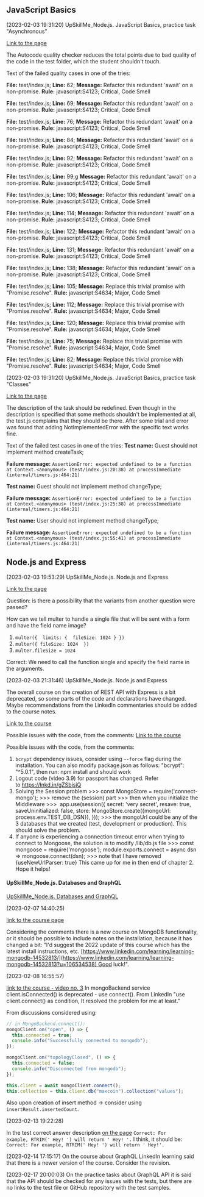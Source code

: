 ## JavaScript Basics

(2023-02-03 19:31:20) UpSkillMe_Node.js. JavaScript Basics, practice task "Asynchronous"

[Link to the page](https://elearn.epam.com/courses/course-v1:EPAM+CIS202DE_Backend+0422UpSkillMe/courseware/da67d9b8314243d0852a6ea1e0786453/4cd64b93bc0b4799beaba05e4cea9184/5?activate_block_id=block-v1%3AEPAM%2BCIS202DE_Backend%2B0422UpSkillMe%2Btype%40vertical%2Bblock%400804c8dc10224873922c8bc3273590eb)

The Autocode quality checker reduces the total points due to bad quality of the code in the test folder, which the student shouldn't touch.

Text of the failed quality cases in one of the tries:

**File:** test/index.js;
**Line:** 62;
**Message:** Refactor this redundant 'await' on a non-promise.
**Rule:** javascript:S4123;
Critical, Code Smell

**File:** test/index.js;
**Line:** 69;
**Message:** Refactor this redundant 'await' on a non-promise.
**Rule:** javascript:S4123;
Critical, Code Smell

**File:** test/index.js;
**Line:** 76;
**Message:** Refactor this redundant 'await' on a non-promise.
**Rule:** javascript:S4123;
Critical, Code Smell

**File:** test/index.js;
**Line:** 84;
**Message:** Refactor this redundant 'await' on a non-promise.
**Rule:** javascript:S4123;
Critical, Code Smell

**File:** test/index.js;
**Line:** 92;
**Message:** Refactor this redundant 'await' on a non-promise.
**Rule:** javascript:S4123;
Critical, Code Smell

**File:** test/index.js;
**Line:** 99;g
**Message:** Refactor this redundant 'await' on a non-promise.
**Rule:** javascript:S4123;
Critical, Code Smell

**File:** test/index.js;
**Line:** 106;
**Message:** Refactor this redundant 'await' on a non-promise.
**Rule:** javascript:S4123;
Critical, Code Smell

**File:** test/index.js;
**Line:** 114;
**Message:** Refactor this redundant 'await' on a non-promise.
**Rule:** javascript:S4123;
Critical, Code Smell

**File:** test/index.js;
**Line:** 122;
**Message:** Refactor this redundant 'await' on a non-promise.
**Rule:** javascript:S4123;
Critical, Code Smell

**File:** test/index.js;
**Line:** 131;
**Message:** Refactor this redundant 'await' on a non-promise.
**Rule:** javascript:S4123;
Critical, Code Smell

**File:** test/index.js;
**Line:** 138;
**Message:** Refactor this redundant 'await' on a non-promise.
**Rule:** javascript:S4123;
Critical, Code Smell

**File:** test/index.js;
**Line:** 105;
**Message:** Replace this trivial promise with "Promise.resolve".
**Rule:** javascript:S4634;
Major, Code Smell

**File:** test/index.js;
**Line:** 112;
**Message:** Replace this trivial promise with "Promise.resolve".
**Rule:** javascript:S4634;
Major, Code Smell

**File:** test/index.js;
**Line:** 120;
**Message:** Replace this trivial promise with "Promise.resolve".
**Rule:** javascript:S4634;
Major, Code Smell

**File:** test/index.js;
**Line:** 75;
**Message:** Replace this trivial promise with "Promise.resolve".
**Rule:** javascript:S4634;
Major, Code Smell

**File:** test/index.js;
**Line:** 82;
**Message:** Replace this trivial promise with "Promise.resolve".
**Rule:** javascript:S4634;
Major, Code Smell

(2023-02-03 19:31:20) UpSkillMe_Node.js. JavaScript Basics, practice task "Classes"

[Link to the page](https://elearn.epam.com/courses/course-v1:EPAM+CIS202DE_Backend+0422UpSkillMe/courseware/da67d9b8314243d0852a6ea1e0786453/4cd64b93bc0b4799beaba05e4cea9184/3?activate_block_id=block-v1%3AEPAM%2BCIS202DE_Backend%2B0422UpSkillMe%2Btype%40vertical%2Bblock%407628dc1ad9304dc08d7fc10a1e82b2b8)

The description of the task should be redefined. Even though in the description is specified that some methods shouldn't be implemented at all, the test.js complains that they should be there.
After some trial and error was found that adding NotImplementedError with the specific text works fine.

Text of the failed test cases in one of the tries:
**Test name:** Guest should not implement method createTask;

**Failure message:** `AssertionError: expected undefined to be a function at Context.<anonymous> (test/index.js:20:38) at processImmediate (internal/timers.js:464:21)`

**Test name:** Guest should not implement method changeType;

**Failure message:** `AssertionError: expected undefined to be a function at Context.<anonymous> (test/index.js:25:38) at processImmediate (internal/timers.js:464:21)`

**Test name:** User should not implement method changeType;

**Failure message:** `AssertionError: expected undefined to be a function at Context.<anonymous> (test/index.js:55:41) at processImmediate (internal/timers.js:464:21)`

## Node.js and Express

(2023-02-03 19:53:29) UpSkillMe_Node.js. Node.js and Express

[Link to the page](https://elearn.epam.com/courses/course-v1:EPAM+CIS209DE+0422UpSkillMe/courseware/654d13be16e549aaa2bff4aa0842e178/109e6ee636d64f6eb4c2e1f63c11b011/1?activate_block_id=block-v1%3AEPAM%2BCIS209DE%2B0422UpSkillMe%2Btype%40vertical%2Bblock%40f0446c142a174fd1aab6503dfbd56be2)

Question: is there a possibility that the variants from another question were passed?

How can we tell multer to handle a single file that will be sent with a form and have the field name image?

1. `multer({  limits: {  fileSize: 1024 } })`
2. `multer({ fileSize: 1024  })`
3. `multer.fileSize = 1024`

Correct: We need to call the function single and specify the field name in the arguments.

(2023-02-03 21:31:46) UpSkillMe_Node.js. Node.js and Express

The overall course on the creation of REST API with Express is a bit deprecated, so some parts of the code and declarations have changed. Maybe recommendations from the LinkedIn commentaries should be added to the course notes.

[Link to the course](https://www.linkedin.com/learning/advanced-express/)

Possible issues with the code, from the comments:
[Link to the course](https://www.linkedin.com/learning/advanced-express/)

Possible issues with the code, from the comments:

1. `bcrypt` dependency issues, consider using `--force` flag during the installation. You can also modify package.json as follows: "bcrypt": "^5.0.1", then run: npm install and should work
2. Logout code (video 3.9) for passport has changed. Refer to https://lnkd.in/gZSbjsjQ
3. Solving the Session problem >>> const MongoStore = require('connect-mongo'); >>> remove the (session) part >>> then when you initialize the Middleware >>>  app.use(session({ secret: 'very secret', resave: true, saveUninitialized: false, store: MongoStore.create({mongoUrl: process.env.TEST_DB_DSN}), })); >>> the mongoUrl could be any of the 3 databases that we created (test, development or production). This should solve the problem.
4. If anyone is experiencing a connection timeout error when trying to connect to Mongoose, the solution is to modify /lib/db.js file >>> const mongoose = require('mongoose'); module.exports.connect = async dsn => mongoose.connect(dsn); >>> note that I have removed {useNewUrlParser: true} This came up for me in then end of chapter 2. Hope it helps!

#### UpSkillMe_Node.js. Databases and GraphQL

[UpSkillMe_Node.js. Databases and GraphQL](https://elearn.epam.com/courses/course-v1:EPAM+CIS210DE+0422UpSkillMe/course/)

(2023-02-07 14:40:25)

[link to the course page](https://elearn.epam.com/courses/course-v1:EPAM+CIS210DE+0422UpSkillMe/courseware/0f6d261d64854542a9a6e114f77dada0/b4100e5fa7974364978327ee4a61ba93/3?activate_block_id=block-v1%3AEPAM%2BCIS210DE%2B0422UpSkillMe%2Btype%40vertical%2Bblock%40a691c5851afd414c9d61fd576a258465)

Considering the comments there is a new course on MongoDB functionality, or it should be possible to include notes on the installation, because it has changed a bit: "I'd suggest the 2022 update of this course which has the latest install instructions, etc. [https://www.linkedin.com/learning/learning-mongodb-14532813/](https://www.linkedin.com/learning/learning-mongodb-14532813?u=106534538) Good luck!".

(2023-02-08 16:55:57)

[link to the course - video no. 3](https://elearn.epam.com/courses/course-v1:EPAM+CIS210DE+0422UpSkillMe/courseware/0f6d261d64854542a9a6e114f77dada0/b4100e5fa7974364978327ee4a61ba93/8?activate_block_id=block-v1%3AEPAM%2BCIS210DE%2B0422UpSkillMe%2Btype%40vertical%2Bblock%405a5f00ec02064a25b9656fdd16b7df79)
In mongoBackend service client.isConnected() is deprecated - use connect().
From LinkedIn "use client.connect() as condition, It resolved the problem for me at least."

From discussions considered using:

```js
// in MongoBackend.connect():
mongoClient.on("open", () => {
  this.connected = true;
  console.info("Successfully connected to mongodb");
});

mongoClient.on("topologyClosed", () => {
  this.connected = false;
  console.info("Disconnected from mongodb");
});

this.client = await mongoClient.connect();
this.collection = this.client.db("maxcoin").collection("values");
```

Also upon creation of insert method -> consider using `insertResult.insertedCount`.

(2023-02-13 19:22:28)

In the test correct answer description [on the page](https://elearn.epam.com/courses/course-v1:EPAM+CIS210DE+0422UpSkillMe/courseware/af06e56898694fd3a2049fd82436059c/3dade428f4c2429f9655c8b8b19f9313/1?activate_block_id=block-v1%3AEPAM%2BCIS210DE%2B0422UpSkillMe%2Btype%40vertical%2Bblock%40af75525650954d319f3eb641af37ec4d)
`Correct: For example, RTRIM(' Hey! ') will return ' Hey! '.`
I think, it should be:
`Correct: For example, RTRIM(' Hey! ') will return ' Hey!'.`

(2023-02-14 17:15:17)
On the course about GraphQL LinkedIn learning said that there is a newer version of the course. Consider the revision.

(2023-02-17 20:00:03)
On the practice tasks about GraphQL API it is said that the API should be checked for any issues with the tests, but there are no links to the test file or GitHub repository with the test samples.
